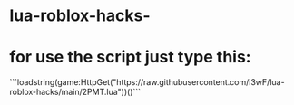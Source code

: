 # lua-roblox-hacks-

<h1>for use the script just type this:</h1>
```loadstring(game:HttpGet("https://raw.githubusercontent.com/i3wF/lua-roblox-hacks/main/2PMT.lua"))()```
